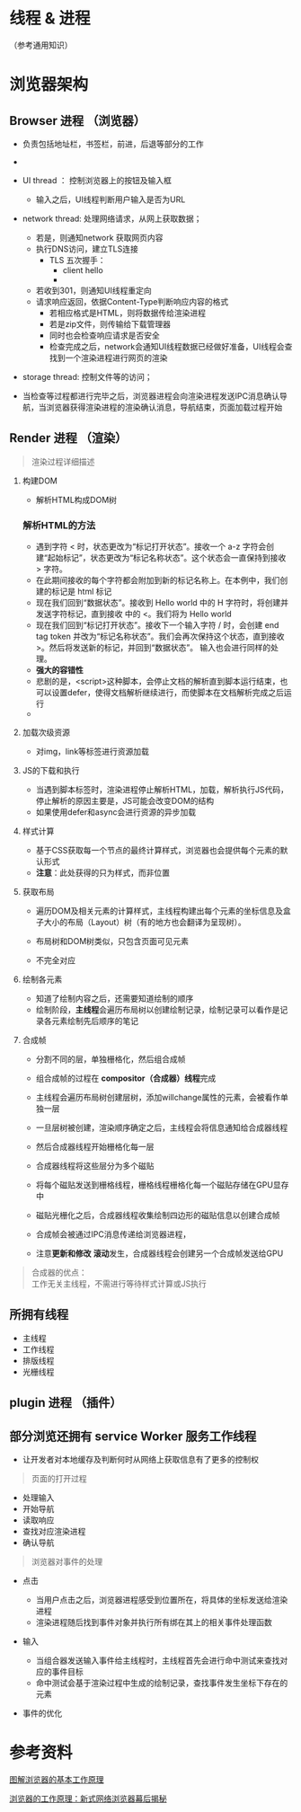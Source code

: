 # 线程 & 进程
（参考通用知识）

# 浏览器架构
## Browser 进程 （浏览器）
- 负责包括地址栏，书签栏，前进，后退等部分的工作
- 
- UI thread ： 控制浏览器上的按钮及输入框
    - 输入之后，UI线程判断用户输入是否为URL
- network thread: 处理网络请求，从网上获取数据；
    - 若是，则通知network 获取网页内容
    - 执行DNS访问，建立TLS连接
        - TLS 五次握手：
            - client hello
            - 
    - 若收到301，则通知UI线程重定向
    - 请求响应返回，依据Content-Type判断响应内容的格式
        - 若相应格式是HTML，则将数据传给渲染进程
        - 若是zip文件，则传输给下载管理器
        - 同时也会检查响应请求是否安全
        - 检查完成之后，network会通知UI线程数据已经做好准备，UI线程会查找到一个渲染进程进行网页的渲染

- storage thread: 控制文件等的访问；


- 当检查等过程都进行完毕之后，浏览器进程会向渲染进程发送IPC消息确认导航，当浏览器获得渲染进程的渲染确认消息，导航结束，页面加载过程开始

## Render 进程 （渲染）
> 渲染过程详细描述
1. 构建DOM
    - 解析HTML构成DOM树
    ### 解析HTML的方法
    - 遇到字符 < 时，状态更改为“标记打开状态”。接收一个 a-z 字符会创建“起始标记”，状态更改为“标记名称状态”。这个状态会一直保持到接收 > 字符。
    - 在此期间接收的每个字符都会附加到新的标记名称上。在本例中，我们创建的标记是 html 标记
    - 现在我们回到“数据状态”。接收到 Hello world 中的 H 字符时，将创建并发送字符标记，直到接收 </body> 中的 <。我们将为 Hello world
    - 现在我们回到“标记打开状态”。接收下一个输入字符 / 时，会创建 end tag token 并改为“标记名称状态”。我们会再次保持这个状态，直到接收 >。然后将发送新的标记，并回到“数据状态”。</html> 输入也会进行同样的处理。
    - **强大的容错性**
    - 悲剧的是，\<script>这种脚本，会停止文档的解析直到脚本运行结束，也可以设置defer，使得文档解析继续进行，而使脚本在文档解析完成之后运行
    - 


2. 加载次级资源
    - 对img，link等标签进行资源加载
3. JS的下载和执行
    - 当遇到脚本标签时，渲染进程停止解析HTML，加载，解析执行JS代码，停止解析的原因主要是，JS可能会改变DOM的结构
    - 如果使用defer和async会进行资源的异步加载
4. 样式计算
    - 基于CSS获取每一个节点的最终计算样式，浏览器也会提供每个元素的默认形式
    - **注意**：此处获得的只为样式，而非位置
5. 获取布局
    - 遍历DOM及相关元素的计算样式，主线程构建出每个元素的坐标信息及盒子大小的布局（Layout）树（有的地方也会翻译为呈现树）。
    - 布局树和DOM树类似，只包含页面可见元素

    - 不完全对应

6. 绘制各元素
    - 知道了绘制内容之后，还需要知道绘制的顺序
    - 绘制阶段，**主线程**会遍历布局树以创建绘制记录，绘制记录可以看作是记录各元素绘制先后顺序的笔记

7. 合成帧
    - 分割不同的层，单独栅格化，然后组合成帧
    - 组合成帧的过程在 **compositor（合成器）线程**完成
    - 主线程会遍历布局树创建层树，添加willchange属性的元素，会被看作单独一层
    - 一旦层树被创建，渲染顺序确定之后，主线程会将信息通知给合成器线程
    - 然后合成器线程开始栅格化每一层
    - 合成器线程将这些层分为多个磁贴
    - 将每个磁贴发送到栅格线程，栅格线程栅格化每一个磁贴存储在GPU显存中
    - 磁贴光栅化之后，合成器线程收集绘制四边形的磁贴信息以创建合成帧
    - 合成帧会被通过IPC消息传递给浏览器进程，

    - 注意**更新和修改** **滚动**发生，合成器线程会创建另一个合成帧发送给GPU


> 合成器的优点：<br/>
工作无关主线程，不需进行等待样式计算或JS执行
    
    

## 所拥有线程
- 主线程
- 工作线程
- 排版线程
- 光栅线程



## plugin  进程 （插件）


## 部分浏览还拥有 service Worker 服务工作线程
- 让开发者对本地缓存及判断何时从网络上获取信息有了更多的控制权

> 页面的打开过程
- 处理输入
- 开始导航
- 读取响应
- 查找对应渲染进程
- 确认导航

> 浏览器对事件的处理
- 点击
    - 当用户点击之后，浏览器进程感受到位置所在，将具体的坐标发送给渲染进程
    - 渲染进程随后找到事件对象并执行所有绑在其上的相关事件处理函数

- 输入
    - 当组合器发送输入事件给主线程时，主线程首先会进行命中测试来查找对应的事件目标
    - 命中测试会基于渲染过程中生成的绘制记录，查找事件发生坐标下存在的元素

- 事件的优化


# 参考资料

[图解浏览器的基本工作原理](https://zhuanlan.zhihu.com/p/47407398)

[浏览器的工作原理：新式网络浏览器幕后揭秘](https://www.html5rocks.com/zh/tutorials/internals/howbrowserswork/)